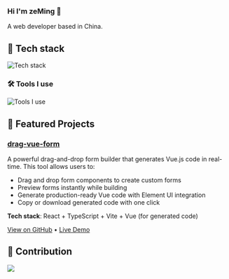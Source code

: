 ### Hi I'm zeMing 👋

A web developer based in China.

## 🔭 Tech stack

![Tech stack](https://skillicons.dev/icons?i=js,ts,nodejs,react,vue,pinia,py,nginx,mysql)

### 🛠 Tools I use

![Tools I use](https://skillicons.dev/icons?i=npm,pnpm,deno,vite,github,discord,gitlab)


## 🌟 Featured Projects

### [drag-vue-form](https://drag-vue-form.netlify.app/)

A powerful drag-and-drop form builder that generates Vue.js code in real-time. This tool allows users to:
- Drag and drop form components to create custom forms
- Preview forms instantly while building
- Generate production-ready Vue code with Element UI integration
- Copy or download generated code with one click

**Tech stack**: React + TypeScript + Vite + Vue (for generated code)

[View on GitHub](https://github.com/zeMinng/drag-vue-form) • [Live Demo](https://drag-vue-form.netlify.app/)

## 🚀 Contribution
<a href="https://github.com/anuraghazra/github-readme-stats">
  <picture>
  <source
    srcset="https://github-readme-stats.vercel.app/api?username=zeMinng&show_icons=true&theme=dark&locale=cn"
    media="(prefers-color-scheme: dark)"
  />
  <source
    srcset="https://github-readme-stats.vercel.app/api?username=zeMinng&show_icons=true&locale=cn"
    media="(prefers-color-scheme: light), (prefers-color-scheme: no-preference)"
  />
  <img src="https://github-readme-stats.vercel.app/api?username=zeMinng&show_icons=true&locale=cn"/>
</picture>
</a>
<!-- <a href="https://github.com/anuraghazra/convoychat">
    <img src="https://github-readme-stats.vercel.app/api/top-langs/?username=zeMinng" height="100%" />
</a> -->
